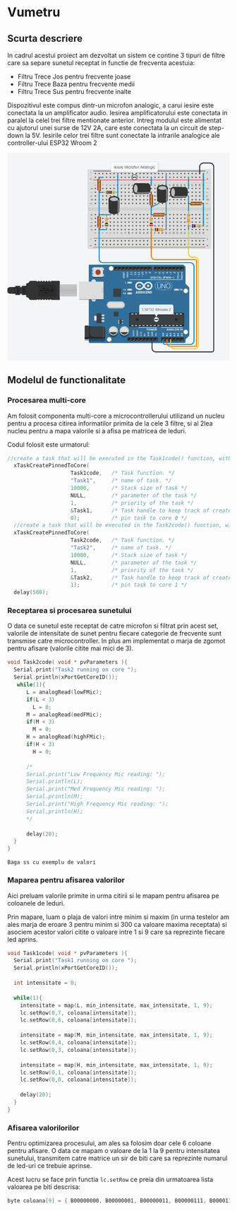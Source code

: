 # Vumetru 
## Scurta descriere

In cadrul acestui proiect am dezvoltat un sistem ce contine 3 tipuri de filtre care sa separe sunetul receptat in functie de frecventa acestuia:
- Filtru Trece Jos pentru frecvente joase
- Filtru Trece Baza pentru frecvente medii
- Filtru Trece Sus pentru frecvente inalte

Dispozitivul este compus dintr-un microfon analogic, a carui iesire este conectata la un amplificator audio. Iesirea amplificatorului este conectata in paralel la celel trei filtre mentionate anterior. 
Intreg modulul este alimentat cu ajutorul unei surse de 12V 2A, care este conectata la un circuit de step-down la 5V.
Iesirile celor trei filtre sunt conectate la intrarile analogice ale controller-ului ESP32 Wroom 2

![Schema](src/Screenshot_46.png)

## Modelul de functionalitate

### Procesarea multi-core

Am folosit componenta multi-core a microcontrollerului utilizand un nucleu pentru a procesa citirea informatilor primita de la cele 3 filtre, si al 2lea nucleu pentru a mapa valorile si a afisa pe matricea de leduri.

Codul folosit este urmatorul:

```cpp
//create a task that will be executed in the Task1code() function, with priority 1 and executed on core 0
  xTaskCreatePinnedToCore(
                    Task1code,   /* Task function. */
                    "Task1",     /* name of task. */
                    10000,       /* Stack size of task */
                    NULL,        /* parameter of the task */
                    1,           /* priority of the task */
                    &Task1,      /* Task handle to keep track of created task */
                    0);          /* pin task to core 0 */                   
  //create a task that will be executed in the Task2code() function, with priority 1 and executed on core 1
  xTaskCreatePinnedToCore(
                    Task2code,   /* Task function. */
                    "Task2",     /* name of task. */
                    10000,       /* Stack size of task */
                    NULL,        /* parameter of the task */
                    1,           /* priority of the task */
                    &Task2,      /* Task handle to keep track of created task */
                    1);          /* pin task to core 1 */
  delay(500); 
```

### Receptarea si procesarea sunetului

O data ce sunetul este receptat de catre microfon si filtrat prin acest set, valorile de intensitate de sunet pentru fiecare categorie de frecvente sunt transmise catre microcontroller. In plus am implementat o marja de zgomot pentru afisare (valorile citite mai mici de 3).

```cpp
void Task2code( void * pvParameters ){
  Serial.print("Task2 running on core ");
  Serial.println(xPortGetCoreID());
   while(1){
      L = analogRead(lowFMic);
      if(L < 3)
        L = 0;
      M = analogRead(medFMic);
      if(M < 3)
        M = 0;
      H = analogRead(highFMic);
      if(H < 3)
        H = 0;
      
      /*
      Serial.print("Low Frequency Mic reading: ");
      Serial.println(L);
      Serial.print("Med Frequency Mic reading: ");
      Serial.println(M);
      Serial.print("High Frequency Mic reading: ");
      Serial.println(H);
      */
      
      delay(20);
  }
}
```

```
Baga ss cu exemplu de valori
```

### Maparea pentru afisarea valorilor

Aici preluam valorile primite in urma citirii si le mapam pentru afisarea pe coloanele de leduri.

Prin mapare, luam o plaja de valori intre minim si maxim (in urma testelor am ales marja de eroare 3 pentru minim si 300 ca valoare maxima receptata) si asociem acestor valori citite o valoare intre 1 si 9 care sa reprezinte fiecare led aprins.

```cpp
void Task1code( void * pvParameters ){
  Serial.print("Task1 running on core ");
  Serial.println(xPortGetCoreID());
  
  int intensitate = 0;
  
  while(1){
    intensitate = map(L, min_intensitate, max_intensitate, 1, 9);
    lc.setRow(0,7, coloana[intensitate]);
    lc.setRow(0,6, coloana[intensitate]);
    
    intensitate = map(M, min_intensitate, max_intensitate, 1, 9);
    lc.setRow(0,4, coloana[intensitate]);
    lc.setRow(0,3, coloana[intensitate]);
    
    intensitate = map(H, min_intensitate, max_intensitate, 1, 9);
    lc.setRow(0,1, coloana[intensitate]);
    lc.setRow(0,0, coloana[intensitate]);

    delay(20);
  }
}
```

### Afisarea valorilorilor

Pentru optimizarea procesului, am ales sa folosim doar cele 6 coloane pentru afisare. O data ce mapam o valoare de la 1 la 9 pentru intensitatea sunetului, transmitem catre matrice un sir de biti care sa reprezinte numarul de led-uri ce trebuie aprinse.

Acest lucru se face prin functia `lc.setRow` ce preia din urmatoarea lista valoarea pe biti descrisa:
```cpp
byte coloana[9] = { B00000000, B00000001, B00000011, B00000111, B00001111, B00011111, B00111111, B01111111, B11111111 };
```
